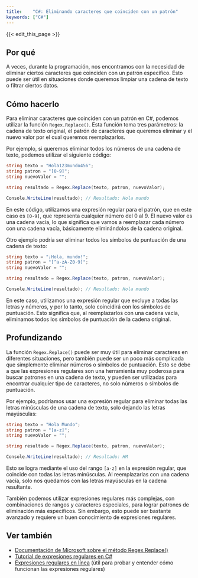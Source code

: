 ```yaml
---
title:    "C#: Eliminando caracteres que coinciden con un patrón"
keywords: ["C#"]
---
```


{{< edit_this_page >}}

## Por qué

A veces, durante la programación, nos encontramos con la necesidad de eliminar ciertos caracteres que coinciden con un patrón específico. Esto puede ser útil en situaciones donde queremos limpiar una cadena de texto o filtrar ciertos datos.

## Cómo hacerlo

Para eliminar caracteres que coinciden con un patrón en C#, podemos utilizar la función `Regex.Replace()`. Esta función toma tres parámetros: la cadena de texto original, el patrón de caracteres que queremos eliminar y el nuevo valor por el cual queremos reemplazarlos.

Por ejemplo, si queremos eliminar todos los números de una cadena de texto, podemos utilizar el siguiente código:

```C#
string texto = "Hola123mundo456";
string patron = "[0-9]";
string nuevoValor = "";

string resultado = Regex.Replace(texto, patron, nuevoValor);

Console.WriteLine(resultado); // Resultado: Hola mundo
```

En este código, utilizamos una expresión regular para el patrón, que en este caso es `[0-9]`, que representa cualquier número del 0 al 9. El nuevo valor es una cadena vacía, lo que significa que vamos a reemplazar cada número con una cadena vacía, básicamente eliminándolos de la cadena original.

Otro ejemplo podría ser eliminar todos los símbolos de puntuación de una cadena de texto:

```C#
string texto = "¡Hola, mundo!";
string patron = "[^a-zA-Z0-9]";
string nuevoValor = "";

string resultado = Regex.Replace(texto, patron, nuevoValor);

Console.WriteLine(resultado); // Resultado: Hola mundo
```

En este caso, utilizamos una expresión regular que excluye a todas las letras y números, y por lo tanto, solo coincidirá con los símbolos de puntuación. Esto significa que, al reemplazarlos con una cadena vacía, eliminamos todos los símbolos de puntuación de la cadena original.

## Profundizando

La función `Regex.Replace()` puede ser muy útil para eliminar caracteres en diferentes situaciones, pero también puede ser un poco más complicada que simplemente eliminar números o símbolos de puntuación. Esto se debe a que las expresiones regulares son una herramienta muy poderosa para buscar patrones en una cadena de texto, y pueden ser utilizadas para encontrar cualquier tipo de caracteres, no solo números o símbolos de puntuación.

Por ejemplo, podríamos usar una expresión regular para eliminar todas las letras minúsculas de una cadena de texto, solo dejando las letras mayúsculas:

```C#
string texto = "Hola Mundo";
string patron = "[a-z]";
string nuevoValor = "";

string resultado = Regex.Replace(texto, patron, nuevoValor);

Console.WriteLine(resultado); // Resultado: HM
```

Esto se logra mediante el uso del rango `[a-z]` en la expresión regular, que coincide con todas las letras minúsculas. Al reemplazarlas con una cadena vacía, solo nos quedamos con las letras mayúsculas en la cadena resultante.

También podemos utilizar expresiones regulares más complejas, con combinaciones de rangos y caracteres especiales, para lograr patrones de eliminación más específicos. Sin embargo, esto puede ser bastante avanzado y requiere un buen conocimiento de expresiones regulares.

## Ver también

- [Documentación de Microsoft sobre el método Regex.Replace()](https://docs.microsoft.com/es-es/dotnet/api/system.text.regularexpressions.regex.replace)
- [Tutorial de expresiones regulares en C#](https://www.c-sharpcorner.com/UploadFile/eab707/regular-expression-in-C-Sharp/)
- [Expresiones regulares en línea](https://regex101.com/) (útil para probar y entender cómo funcionan las expresiones regulares)